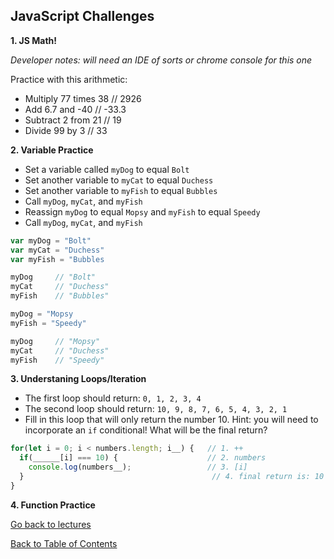 ## JavaScript Challenges

**1. JS Math!**

_Developer notes: will need an IDE of sorts or chrome console for this one_

Practice with this arithmetic:
- Multiply 77 times 38    // 2926
- Add 6.7 and -40         // -33.3
- Subtract 2 from 21      // 19
- Divide 99 by 3          // 33

**2. Variable Practice**

- Set a variable called `myDog` to equal `Bolt`
- Set another variable to `myCat` to equal `Duchess`
- Set another variable to `myFish` to equal `Bubbles`
- Call `myDog`, `myCat`, and `myFish`
- Reassign `myDog` to equal `Mopsy` and `myFish` to equal `Speedy`
- Call `myDog`, `myCat`, and `myFish`

```javascript
var myDog = "Bolt"
var myCat = "Duchess"
var myFish = "Bubbles

myDog     // "Bolt"
myCat     // "Duchess"
myFish    // "Bubbles"

myDog = "Mopsy
myFish = "Speedy"

myDog     // "Mopsy"
myCat     // "Duchess"
myFish    // "Speedy"
```

**3. Understaning Loops/Iteration**

- The first loop should return: `0, 1, 2, 3, 4`
- The second loop should return: `10, 9, 8, 7, 6, 5, 4, 3, 2, 1`
- Fill in this loop that will only return the number 10. Hint: you will need to incorporate an `if` conditional! What will be the final return?

```javascript
for(let i = 0; i < numbers.length; i__) {   // 1. ++
  if(______[i] === 10) {                    // 2. numbers
    console.log(numbers__);                 // 3. [i]
  }                                          // 4. final return is: 10 10 10
}
```

**4. Function Practice**




<a href="https://github.com/rachaelstanislaw/learn-pre-work/blob/master/JavaScript/js_lectures.md">Go back to lectures</a>

<a href="https://github.com/rachaelstanislaw/learn-pre-work">Back to Table of Contents</a>
